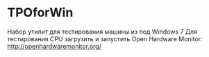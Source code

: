 # TPOforWin
Набор утилит для тестирования машины из под Windows 7
Для тестирования CPU загрузить и запустить Open Hardware Monitor: http://openhardwaremonitor.org/
